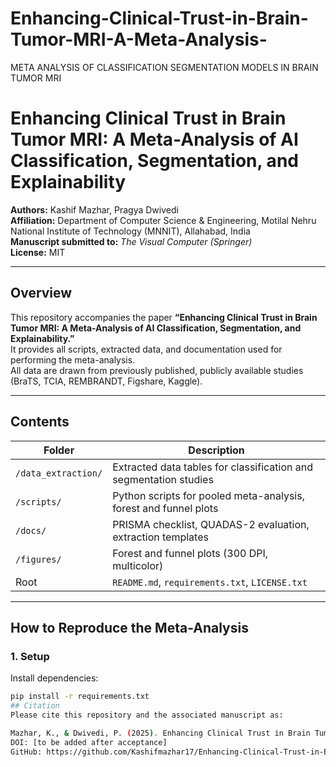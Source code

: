 # Enhancing-Clinical-Trust-in-Brain-Tumor-MRI-A-Meta-Analysis-
META ANALYSIS OF CLASSIFICATION SEGMENTATION MODELS IN BRAIN TUMOR MRI
# Enhancing Clinical Trust in Brain Tumor MRI: A Meta-Analysis of AI Classification, Segmentation, and Explainability
**Authors:** Kashif Mazhar, Pragya Dwivedi  
**Affiliation:** Department of Computer Science & Engineering, Motilal Nehru National Institute of Technology (MNNIT), Allahabad, India  
**Manuscript submitted to:** *The Visual Computer (Springer)*  
**License:** MIT  

---

## Overview
This repository accompanies the paper **“Enhancing Clinical Trust in Brain Tumor MRI: A Meta-Analysis of AI Classification, Segmentation, and Explainability.”**  
It provides all scripts, extracted data, and documentation used for performing the meta-analysis.  
All data are drawn from previously published, publicly available studies (BraTS, TCIA, REMBRANDT, Figshare, Kaggle).

---

## Contents
| Folder | Description |
|--------|--------------|
| `/data_extraction/` | Extracted data tables for classification and segmentation studies |
| `/scripts/` | Python scripts for pooled meta-analysis, forest and funnel plots |
| `/docs/` | PRISMA checklist, QUADAS-2 evaluation, extraction templates |
| `/figures/` | Forest and funnel plots (300 DPI, multicolor) |
| Root | `README.md`, `requirements.txt`, `LICENSE.txt` |

---

## How to Reproduce the Meta-Analysis

### 1. Setup
Install dependencies:
```bash
pip install -r requirements.txt
## Citation
Please cite this repository and the associated manuscript as:

Mazhar, K., & Dwivedi, P. (2025). Enhancing Clinical Trust in Brain Tumor MRI: A Meta-Analysis of AI Classification, Segmentation, and Explainability. *The Visual Computer*. Springer.  
DOI: [to be added after acceptance]   
GitHub: https://github.com/Kashifmazhar17/Enhancing-Clinical-Trust-in-Brain-Tumor-MRI-A-Meta-Analysis-

